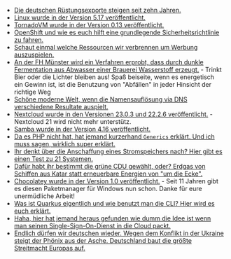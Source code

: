* [Die deutschen Rüstungsexporte steigen seit zehn Jahren.](https://verfassungsblog.de/deutsche-rustungsexporte-als-teil-einer-koharenten-ausen-und-sicherheitsstrategie/)
* [Linux wurde in der Version 5.17 veröffentlicht.](https://lwn.net/Articles/887679/)
* [TornadoVM wurde in der Version 0.13 veröffentlicht.](https://www.phoronix.com/scan.php?page=news_item&px=TornadoVM-0.13)
* [OpenShift und wie es euch hilft eine grundlegende Sicherheitsrichtlinie zu fahren.](https://www.opensourcerers.org/2022/03/21/security-aspects-with-openshift-an-overview/)
* [Schaut einmal welche Ressourcen wir verbrennen um Werbung auszuspielen.](https://www.kuketz-blog.de/online-werbung-real-time-bidding-und-iab-standards-teil1/)
* [An der FH Münster wird ein Verfahren erprobt, dass durch dunkle Fermentation aus Abwasser einer Brauerei Wasserstoff erzeugt.](https://www.sonnenseite.com/de/wissenschaft/neue-versuchsanlage-erzeugt-rund-um-die-uhr-wasserstoff-und-methan-aus-abwasser/) - Trinkt Bier oder die Lichter bleiben aus! Spaß beiseite, wenn es energetisch ein Gewinn ist, ist die Benutzung von "Abfällen" in jeder Hinsicht der richtige Weg
* [Schöne moderne Welt, wenn die Namensauflösung via DNS verschiedene Resultate auspielt.](https://utcc.utoronto.ca/~cks/space/blog/sysadmin/DNSVariabilityProblems)
* [Nextcloud wurde in den Versionen 23.0.3 und 22.2.6 veröffentlicht.](https://nextcloud.com/blog/nextcloud-23-0-3-and-22-2-6-are-out-bringing-a-series-of-bug-fixes-and-improvements/) - Nextcloud 21 wird nicht mehr unterstütz.
* [Samba wurde in der Version 4.16 veröffentlicht.](https://www.phoronix.com/scan.php?page=news_item&px=Samba-4.16-Released)
* [Da es PHP nicht hat, hat jemand kurzerhand `Generics` erklärt. Und ich muss sagen, wirklich super erklärt.](https://stitcher.io/blog/generics-in-php-1)
* [Ihr denkt über die Anschaffung eines Stromspeichers nach? Hier gibt es einen Test zu 21 Systemen.](https://www.sonnenseite.com/de/energie/21-solarstromspeicher-im-vergleich/)
* [Dafür habt ihr bestimmt die grüne CDU gewählt, oder? Erdgas von Schiffen aus Katar statt erneuerbare Energien von "um die Ecke".](https://www.sonnenseite.com/de/politik/erdgas-aus-katar-statt-ausbau-der-erneuerbaren-energien/)
* [Chocolatey wurde in der Version 1.0 veröffentlicht.](https://blog.chocolatey.org/2022/03/announcing-11-years-of-chocolatey/) - Seit 11 Jahren gibt es diesen Paketmanager für Windows nun schon. Danke für eure unermüdliche Arbeit!
* [Was ist Quarkus eigentlich und wie benutzt man die CLI? Hier wird es euch erklärt.](https://opensource.com/article/22/3/reactive-programming-kotlin-quarkus)
* [Haha, hier hat jemand heraus gefunden wie dumm die Idee ist wenn man seinen Single-Sign-On-Dienst in die Cloud packt.](https://blog.fefe.de/?ts=9cc76597)
* [Endlich dürfen wir deutschen wieder. Wegen dem Konflikt in der Ukraine steigt der Phönix aus der Asche. Deutschland baut die größte Streitmacht Europas auf.](https://blog.fefe.de/?ts=9cc6ab0b)
